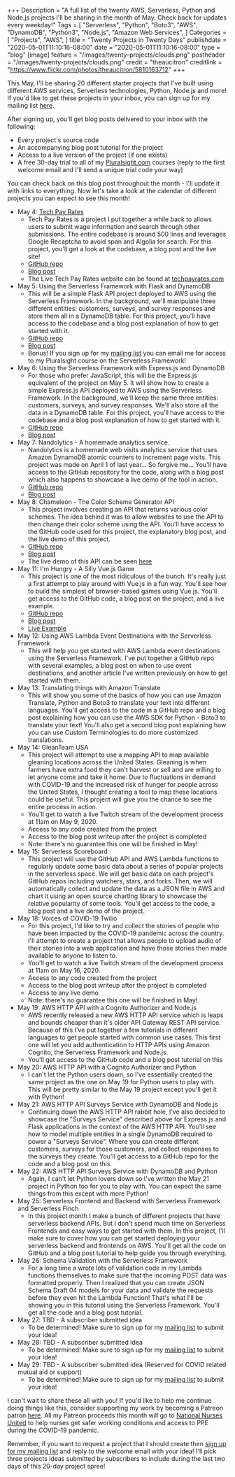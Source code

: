 +++
Description = "A full list of the twenty AWS, Serverless, Python and Node.js projects I'll be sharing in the month of May. Check back for updates every weekday!"
Tags = [
  "Serverless",
  "Python",
  "Boto3",
  "AWS",
  "DynamoDB",
  "Python3",
  "Node.js",
  "Amazon Web Services",
]
Categories = [
  "Projects",
  "AWS",
]
title = "Twenty Projects in Twenty Days"
publishdate = "2020-05-01T11:10:16-08:00"
date = "2020-05-01T11:10:16-08:00"
type = "blog"
[image]
    feature = "/images/twenty-projects/clouds.png"
    postheader = "/images/twenty-projects/clouds.png"
    credit = "theaucitron"
    creditlink = "https://www.flickr.com/photos/theaucitron/5810163712"
+++

This May, I'll be sharing 20 different starter projects that I've built using different AWS services, Serverless technologies, Python, Node.js and more! If you'd like to get these projects in your inbox, you can sign up for my mailing list [here](/mailing-list).

After signing up, you'll get blog posts delivered to your inbox with the following:

- Every project's source code
- An accompanying blog post tutorial for the project
- Access to a live version of the project (if one exists)
- A free 30-day trial to all of my [Pluralsight.com](https://pluralsight.com/) courses (reply to the first welcome email and I'll send a unique trial code your way)

You can check back on this blog post throughout the month - I'll update it with links to everything. Now let's take a look at the calendar of different projects you can expect to see this month!
<!--more-->

- May 4: [Tech Pay Rates](/posts/tech-pay-rates-revisited/)
    - Tech Pay Rates is a project I put together a while back to allows users to submit wage information and search through other submissions. The entire codebase is around 500 lines and leverages Google Recaptcha to avoid span and Algolia for search. For this project, you'll get a look at the codebase, a blog post and the live site!
    - [GitHub repo](https://github.com/fernando-mc/techpayrates)
    - [Blog post](https://fernandomc.com/posts/tech-pay-rates-revisited/)
    - The Live Tech Pay Rates website can be found at [techpayrates.com](https://techpayrates.com/)
- May 5: Using the Serverless Framework with Flask and DynamoDB
    - This will be a simple Flask API project deployed to AWS using the Serverless Framework. In the background, we'll manipulate three different entities: customers, surveys, and survey responses and store them all in a DynamoDB table. For this project, you'll have access to the codebase and a blog post explanation of how to get started with it.
    - [GitHub repo](https://github.com/fernando-mc/flask-based-api)
    - [Blog post](https://fernandomc.com/posts/developing-flask-based-serverless-framework-apis/)
    - Bonus! If you sign up for my [mailing list](/mailing-list/) you can email me for access to my Pluralsight course on the Serverless Framework!
- May 6: Using the Serverless Framework with Express.js and DynamoDB
    - For those who prefer JavaScript, this will be the Express.js equivalent of the project on May 5. It will show how to create a simple Express.js API deployed to AWS using the Serverless Framework. In the background, we'll keep the same three entities: customers, surveys, and survey responses. We'll also store all the data in a DynamoDB table. For this project, you'll have access to the codebase and a blog post explanation of how to get started with it.
    - [GitHub repo](https://github.com/fernando-mc/express-based-api.git)
    - [Blog post](https://fernandomc.com/posts/developing-expressjs-serverless-framework-apis/)
- May 7: Nandolytics - A homemade analytics service.
    - Nandolytics is a homemade web visits analytics service that uses Amazon DynamoDB atomic counters to increment page visits. This project was made on April 1 of last year... So forgive me... You'll have access to the GitHub repository for the code, along with a blog post which also happens to showcase a live demo of the tool in action.
    - [GitHub repo](https://github.com/fernando-mc/nandolytics)
    - [Blog post](https://www.fernandomc.com/posts/nandolytics-serverless-website-analytics/)
- May 8: Chameleon - The Color Scheme Generator API
    - This project involves creating an API that returns various color schemes. The idea behind it was to allow websites to use the API to then change their color scheme using the API. You'll have access to the GitHub code used for this project, the explanatory blog post, and the live demo of this project.
    - [GitHub repo](https://github.com/fernando-mc/chameleon-v2/)
    - [Blog post](https://www.fernandomc.com/posts/chameleon-api/)
    - The live demo of this API can be seen [here](http://chameleon-api.s3-website-us-east-1.amazonaws.com/)
- May 11: I'm Hungry - A Silly Vue.js Game
    - This project is one of the most ridiculous of the bunch. It's really just a first attempt to play around with Vue.js in a fun way. You'll see how to build the simplest of browser-based games using Vue.js. You'll get access to the GitHub code, a blog post on the project, and a live example.
    - [GitHub repo](https://github.com/fernando-mc/vue-game)
    - [Blog post](https://fernandomc.com/posts/vue-js-im-hungry)
    - [Live Example](https://vue-game.now.sh/)
- May 12: Using AWS Lambda Event Destinations with the Serverless Framework
    - This will help you get started with AWS Lambda event destinations using the Serverless Framework. I've put together a GitHub repo with several examples, a blog post on when to use event destinations, and another article I've written previously on how to get started with them.
    <!-- - [GitHub Repo](https://github.com/fernando-mc/serverless-event-destinations) -->
    <!-- - [Blog post](??????????) -->
    <!-- - [Getting Started with Event Destinations](https://serverless.com/blog/lambda-destinations/) -->
- May 13: Translating things with Amazon Translate
    - This will show you some of the basics of how you can use Amazon Translate, Python and Boto3 to translate your text into different languages. You'll get access to the code in a GitHub repo and a blog post explaining how you can use the AWS SDK for Python - Boto3 to translate your text! You'll also get a second blog post explaining how you can use Custom Terminologies to do more customized translations.
    <!-- - [GitHub Repo](https://github.com/fernando-mc/pluralsight-amazon-translate) -->
    <!-- - [Blog Post - The Basics of Amazon Translate](???????????????????) -->
    <!-- - [Blog Post on Custom Terminologies](https://www.fernandomc.com/posts/amazon-translate-custom-terminology/) -->
    <!-- - Special bonus! Sign up for my [mailing list](/mailing-list) to get free access to my Pluralsight course on Amazon Translate (reply to the welcome email to request a code). -->
    <!-- -  -->
- May 14: GleanTeam USA
    - This project will attempt to use a mapping API to map available gleaning locations across the United States. Gleaning is when farmers have extra food they can't harvest or sell and are willing to let anyone come and take it home. Due to fluctuations in demand with COVID-19 and the increased risk of hunger for people across the United States, I thought creating a tool to map these locations could be useful. This project will give you the chance to see the entire process in action.
    - You'll get to watch a live Twitch stream of the development process at 11am on May 9, 2020. 
    - Access to any code created from the project
    - Access to the blog post writeup after the project is completed
    - Note: there's no guarantee this one will be finished in May!
    <!-- - Likely using either Goolge Maps APIs or Mapbox https://www.mapbox.com/ -->
- May 15: Serverless Scoreboard
    - This project will use the GitHub API and AWS Lambda functions to regularly update some basic data about a series of popular projects in the serverless space. We will get basic data on each project's GitHub repos including watchers, stars, and forks. Then, we will automatically collect and update the data as a JSON file in AWS and chart it using an open source charting library to showcase the relative popularity of some tools. You'll get access to the code, a blog post and a live demo of the project.
    <!-- - [GitHub Repo](https://github.com/fernando-mc/serverless-scoreboard/) -->
    <!-- - [Blog post](??????????) -->
    <!-- - [Live demo](http://serverless-scorecard.s3-website-us-east-1.amazonaws.com/) -->
- May 18: Voices of COVID-19 Twilio
    - For this project, I'd like to try and collect the stories of people who have been impacted by the COVID-19 pandemic across the country. I'll attempt to create a project that allows people to upload audio of their stories into a web application and have those stories then made available to anyone to listen to. 
    - You'll get to watch a live Twitch stream of the development process at 11am on May 16, 2020.
    - Access to any code created from the project
    - Access to the blog post writeup after the project is completed
    - Access to any live demo
    - Note: there's no guarantee this one will be finished in May!
    <!-- - [Live project](https://voicesofcovid.com/) -->
- May 19: AWS HTTP API with a Cognito Authorizer and Node.js
    - AWS recently released a new AWS HTTP API service which is leaps and bounds cheaper than it's older API Gateway REST API service. Because of this I've put together a few tutorials in different languages to get people started with common use cases. This first one will let you add authentication to HTTP APIs using Amazon Cognito, the Serverless Framework and Node.js. 
    - You'll get access to the GitHub code and a blog post tutorial on this 
    <!-- - [GitHub Repo](https://github.com/fernando-mc/aws-http-api-node-cognito) -->
    <!-- - [Blog post](??????????) -->
- May 20: AWS HTTP API with a Cognito Authorizer and Python
    - I can't let the Python users down, so I've essentially created the same project as the one on May 19 for Python users to play with. This will be pretty similar to the May 19 project except you'll get it with Python!
    <!-- - [GitHub Repo](https://github.com/fernando-mc/aws-http-api-python-cognito) -->
    <!-- - [Blog post](??????????) -->
- May 21: AWS HTTP API Surveys Service with DynamoDB and Node.js
    - Continuing down the AWS HTTP API rabbit hole, I've also decided to showcase the "Surveys Service" described above for Express.js and Flask applications in the context of the AWS HTTP API. You'll see how to model multiple entities in a single DynamoDB required to power a "Surveys Service". Where you can create different customers, surveys for those customers, and collect responses to the surveys they create. You'll get access to a GitHub repo for the code and a blog post on this.
    <!-- - [GitHub Repo](https://github.com/fernando-mc/http-api-surveys-service-node) -->
    <!-- - [Blog post](??????????) -->
- May 22: AWS HTTP API Surveys Service with DynamoDB and Python
    - Again, I can't let Python lovers down so I've written the May 21 project in Python too for you to play with. You can expect the same things from this except with more Python!
    <!-- - [GitHub Repo](https://github.com/fernando-mc/http-api-surveys-service) -->
    <!-- - [Blog post](??????????) -->
- May 25: Serverless Frontend and Backend with Serverless Framework and Serverless Finch
    - In this project month I make a bunch of different projects that have serverless backend APIs. But I don't spend much time on Serverless Frontends and easy ways to get started with them. In this project, I'll make sure to cover how you can get started deploying your serverless backend and frontends on AWS. You'll get all the code on GitHub and a blog post tutorial to help guide you through everything.
    <!-- - [GitHub Repo](https://github.com/fernando-mc/serverless-frontend-backend) -->
    <!-- - [Blog post](??????????) -->
- May 26: Schema Validation with the Serverless Framework
    - For a long time a wrote lots of validation code in my Lambda functions themselves to make sure that the incoming POST data was formatted properly. Then I realized that you can create JSON Schema Draft 04 models for your data and validate the requests before they even hit the Lambda Function! That's what I'll be showing you in this tutorial using the Serverless Framework. You'll get all the code and a blog post tutorial.
    <!-- - [GitHub Repo](https://github.com/fernando-mc/schema-validation-demo) -->
    <!-- - [Blog post](??????????) -->
- May 27: TBD - A subscriber submitted idea
    - To be determined! Make sure to sign up for my [mailing list](/mailing-list/) to submit your idea!
- May 28: TBD - A subscriber submitted idea
    - To be determined! Make sure to sign up for my [mailing list](/mailing-list/) to submit your idea!
- May 29: TBD - A subscriber submitted idea (Reserved for COVID related mutual aid or support)
    - To be determined! Make sure to sign up for my [mailing list](/mailing-list/) to submit your idea!

I can't wait to share these all with you! If you'd like to help me continue doing things like this, consider supporting my work by becoming a Patreon patron [here](https://www.patreon.com/fmc_sea). All my Patreon proceeds this month will go to [National Nurses United](https://www.nationalnursesunited.org/) to help nurses get safer working conditions and access to PPE during the COVID-19 pandemic.

Remember, if you want to request a project that I should create then [sign up for my mailing list](/mailing-list/) and reply to the welcome email with your idea! I'll pick three projects ideas submitted by subscribers to include during the last two days of this 20-day project spree!
